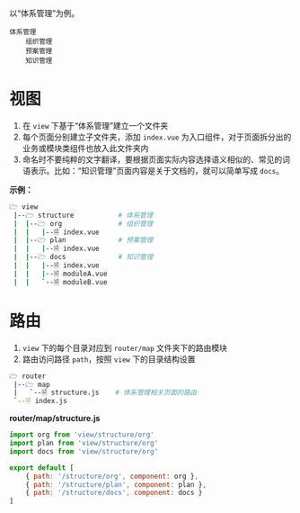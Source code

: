 
以“体系管理”为例。

```
体系管理
    组织管理
    预案管理
    知识管理
```

# 视图

1. 在 `view` 下基于“体系管理”建立一个文件夹
2. 每个页面分别建立子文件夹，添加 `index.vue` 为入口组件，对于页面拆分出的业务或模块类组件也放入此文件夹内
3. 命名时不要纯粹的文字翻译，要根据页面实际内容选择语义相似的、常见的词语表示。比如：“知识管理”页面内容是关于文档的，就可以简单写成 `docs`。

**示例：**

```bash
🗁 view
 |--🗁 structure           # 体系管理
 |  |--🗁 org              # 组织管理
 |  |   |--🗎 index.vue
 |  |--🗁 plan             # 预案管理
 |  |   |--🗎 index.vue
 |  |--🗁 docs             # 知识管理
 |  |   |--🗎 index.vue
 |  |   |--🗎 moduleA.vue
 |  |   `--🗎 moduleB.vue
```

# 路由

1. `view` 下的每个目录对应到 `router/map` 文件夹下的路由模块
2. 路由访问路径 `path`，按照 `view` 下的目录结构设置

```bash
🗁 router
 |--🗁 map
 |   `--🗎 structure.js    # 体系管理相关页面的路由
 `--🗎 index.js
```

**router/map/structure.js**

```js
import org from 'view/structure/org'
import plan from 'view/structure/org'
import docs from 'view/structure/org'

export default [
    { path: '/structure/org', component: org },
    { path: '/structure/plan', component: plan },
    { path: '/structure/docs', component: docs }
]
```
